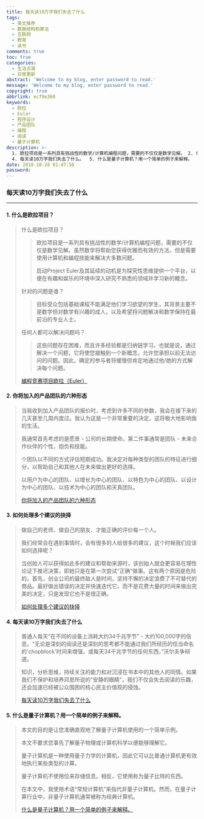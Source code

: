 ```yaml
---
title: 每天读10万字我们失去了什么
tags:
  - 美文推荐
  - 数据结构和算法
  - 互联网
  - 教育
  - 读书
comments: true
toc: true
categories:
  - 生活点滴
  - 日常更新
abstract: 'Welcome to my blog, enter password to read.'
message: 'Welcome to my blog, enter password to read.'
copyright: true
abbrlink: ecf9e360
keywords:
  - 欧拉
  - Euler
  - 程序设计
  - 产品团队
  - 编程
  - 阅读
  - 量子计算机
description: >-
  1. 欧拉项目是一系列具有挑战性的数学/计算机编程问题，需要的不仅仅是数学见解。 2. 你将加入的产品团队的六种形态。 3. 我们经常会在遇到事情时，会有很多的人给很多的建议，这个时候我们应该如何选择呢？
  4. 每天读10万字我们失去了什么。  5. 什么是量子计算机？用一个简单的例子来解释。
date: 2018-10-28 01:47:50
password:
---
```

<script type="text/javascript" src="/js/src/bai.js"></script>

### 每天读10万字我们失去了什么
---
#### 1. 什么是欧拉项目？
> 什么是欧拉项目？
>> 欧拉项目是一系列具有挑战性的数学/计算机编程问题，需要的不仅仅是数学见解。虽然数学将帮助您获得优雅而有效的方法，但是需要使用计算机和编程技能来解决大多数问题。
>>
>> 启动Project Euler及其延续的动机是为探究性思维提供一个平台，以便在有趣和娱乐的环境中深入研究不熟悉的领域并学习新的概念。
>
> 针对的问题是谁？
>> 目标受众包括基础课程不能满足他们学习欲望的学生，其背景主要不是数学但对数学有兴趣的成人，以及希望将问题解决和数学保持在最前沿的专业人士。
>
>任何人都可以解决问题吗？
>
>> 这些问题存在困难，而且许多经验都是归纳链学习。也就是说，通过解决一个问题，它将使您接触到一个新概念，允许您承担以前无法访问的问题。因此，确定的参与者将缓慢但肯定地通过他/她的方式解决每个问题。
>
> [编程竞赛项目欧拉（Euler） ](https://projecteuler.net/)

#### 2. 你将加入的产品团队的六种形态
> 当我收到加入产品团队的报价时，考虑到许多不同的参数，我会在接下来的几天甚至几周内度过。我认为这是一个非常重要的决定，这将极大地影响我的生活。
>
> 我通常首先考虑的是愿景 - 公司的长期使命。第二件事通常是团队 - 未来合作伙伴的个性，抱负和技能。
>
> 个团队以不同的方式评估短期成功。我决定对每种类型的团队的特征进行细分，以帮助自己和其他人在未来做出更好的选择。
>
> 以用户为中心的团队、以增长为中心的团队、以特色为中心的团队、以设计为中心的团队、以技术为中心的团队和天真团队。
>
> [ 你将加入的产品团队的六种形态](https://medium.com/swlh/the-6-types-of-product-teams-youll-be-working-in-e6f6e300834d)

#### 3. 如何处理多个建议的抉择
> 做自己的老师、做自己的朋友、才能正确的评价每一个人。
>
> 我们经常会在遇到事情时，会有很多的人给很多的建议，这个时候我们应该如何选择呢？
>
> 当创始人可以获得如此多的建议和帮助来源时，该创始人就会更容易在理性论证下推迟决策，即她只是在第一次尝试“正确”做事。这有两个原因是危险的。首先，创业公司的最终敌人是时间，坚持不懈的决定浪费了不可替代的商品。最好做出错误的决定并快速迭代它，而不是花费大量的时间来做出完美的决定，只是发现它也不是很正确。
>
> [如何处理多个建议的抉择](https://blog.ycombinator.com/what-to-do-with-too-much-advice/)

#### 4. 每天读10万字我们失去了什么
> 普通人每天“在不同的设备上消耗大约34千兆字节” - 大约100,000字的信息。“无论是深刻的阅读还是深刻的思考都不能通过我们所经历的恰当命名的'chopblock'时间来增强，或每天34千兆字节的任何东西，”沃尔夫争辩道。
>
> 知识，分析思维，持续关注的能力和对沉浸在书本中的其他人的同情。如果我们不保护和培养邓恩所说的“安静的眼睛”，我们不仅会失去阅读的乐趣，还会加速已经被公众围困的核心民主价值观的侵蚀。
>
> [每天读10万字我们失去了什么](https://www.washingtonpost.com/outlook/what-we-lose-by-reading-100000-words-every-day/2018/10/04/72dea000-b212-11e8-a20b-5f4f84429666_story.html?noredirect=on&utm_term=.088d50fe9b03)

#### 5. 什么是量子计算机？用一个简单的例子来解释。
> 本文的目的是让您准确直观地了解量子计算机使用的一个简单示例。
>
> 本文不要求您事先了解量子物理或计算机科学以便能够理解它。
>
> 量子计算机是一种使用量子力学的计算机，因此它可以比普通计算机更有效地执行某些类型的计算。
>
> 量子计算机不使用位来存储信息。相反，它使用称为量子比特的东西。
>
> 在本文中，我使用术语“常规计算机”来指代非量子计算机。然而，在量子计算行业中，非量子计算机通常被称为经典计算机。
>
> [什么是量子计算机？用一个简单的例子来解释。](https://medium.freecodecamp.org/what-is-a-quantum-computer-explained-with-a-simple-example-b8f602035365)

